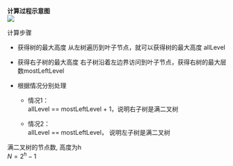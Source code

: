 **计算过程示意图**  
![](http://pic.zaqbest.com/i/2022/05/12/627ccb9c29002.png)

计算步骤
- 获得树的最大高度
从左树遍历到叶子节点，就可以获得树的最大高度 allLevel

- 获得右子树的最大高度
右子树沿着左边界访问到叶子节点，获得右树的最大层数mostLeftLevel

- 根据情况分别处理  
  - 情况1：  
    allLevel == mostLeftLevel + 1，说明右子树是满二叉树

  - 情况2：  
    allLevel == mostLeftLevel， 说明左子树是满二叉树

满二叉树的节点数, 高度为h  
$N = 2^h - 1$